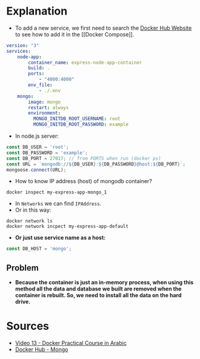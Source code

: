 # Explanation

- To add a new service, we first need to search the [Docker Hub Website](https://hub.docker.com/) to see how to add it in the [[Docker Compose]].
```docker-compose.yml
version: "3"
services:
	node-app: 
		container_name: express-node-app-container
		build: .
		ports:
			- "4000:4000"
		env_file:
			- ./.env
	mongo:
	    image: mongo
	    restart: always
	    environment:
	      MONGO_INITDB_ROOT_USERNAME: root
	      MONGO_INITDB_ROOT_PASSWORD: example
```
- In node.js server:
```Node.js
const DB_USER = 'root';
const DB_PASSWORD = 'example';
const DB_PORT = 27017; // from PORTS when run (docker ps)
const URL = `mongodb://${DB_USER}:${DB_PASSWORD}@host:${DB_PORT}`;
mongoose.connect(URL);
```
- How to know IP address (host) of mongodb container?
```CMD
docker inspect my-express-app-mongo_1
```
- In `Networks` we can find `IPAddress`.
- Or in this way:
```CMD
docker network ls
docker network incpect my-express-app-default
```
- **Or just use service name as a host:**
```Node.js
const DB_HOST = 'mongo';
```
## Problem
- **Because the container is just an in-memory process, when using this method all the data and database we built are removed when the container is rebuilt. So, we need to install all the data on the hard drive.**

# Sources
- [Video 13 - Docker Practical Course in Arabic](https://youtu.be/XP98uQ_2JIQ?si=tDbqBIgEa5kP3MqU)
- [Docker Hub - Mongo](https://hub.docker.com/_/mongo)
